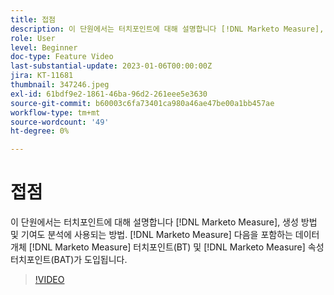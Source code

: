 ```yaml
---
title: 접점
description: 이 단원에서는 터치포인트에 대해 설명합니다 [!DNL Marketo Measure], how they are created, and how they are used for attribution. [!DNL Marketo Measure] 다음을 포함하는 데이터 개체 [!DNL Marketo Measure] 터치포인트(BT) 및 [!DNL Marketo Measure] 속성 터치포인트(BAT)가 도입됩니다.
role: User
level: Beginner
doc-type: Feature Video
last-substantial-update: 2023-01-06T00:00:00Z
jira: KT-11681
thumbnail: 347246.jpeg
exl-id: 61bdf9e2-1861-46ba-96d2-261eee5e3630
source-git-commit: b60003c6fa73401ca980a46ae47be00a1bb457ae
workflow-type: tm+mt
source-wordcount: '49'
ht-degree: 0%

---
```


# 접점

이 단원에서는 터치포인트에 대해 설명합니다 [!DNL Marketo Measure], 생성 방법 및 기여도 분석에 사용되는 방법. [!DNL Marketo Measure] 다음을 포함하는 데이터 개체 [!DNL Marketo Measure] 터치포인트(BT) 및 [!DNL Marketo Measure] 속성 터치포인트(BAT)가 도입됩니다.

>[!VIDEO](https://video.tv.adobe.com/v/347246/?quality=12&learn=on)

